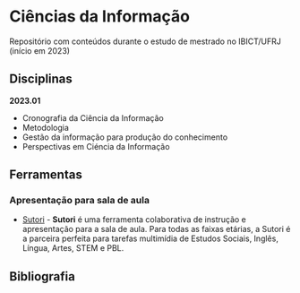 # Ciências da Informação

Repositório com conteúdos durante o estudo de mestrado no IBICT/UFRJ (início em 2023)

## Disciplinas

**2023.01**

- Cronografia da Ciência da Informação
- Metodologia
- Gestão da informação para produção do conhecimento
- Perspectivas em Ciéncia da Informação

## Ferramentas

### Apresentação para sala de aula

- [Sutori](https://www.sutori.com/en/) - **Sutori** é uma ferramenta colaborativa de instrução e apresentação para a sala de aula. Para todas as faixas etárias, a Sutori é a parceira perfeita para tarefas multimídia de Estudos Sociais, Inglês, Língua, Artes, STEM e PBL.


## Bibliografia
